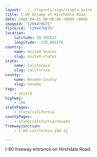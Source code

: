 ```yaml
---
layout: ../../layouts/sign/single.astro
title: I-80 Onramp at Hirshdale Road
date: 2006-04-01 00:00:00 +0000 +0000
imageid: "1294478675"
flickrid: "1294478675"
location:
    latitude: 39.385023
    longitude: -120.086276
country:
    name: United States
    slug: united-states
state:
    name: California
    slug: california
county:
    name: Nevada County
    slug: nevada
tags:
    - shield
highway:
    - i80
statePages:
    - state/california
countyPages:
    - state/california/nevada
freewayjunction:
    - i-80-california_194-11

---
```

I-80 freeway entrance on Hirshdale Road.